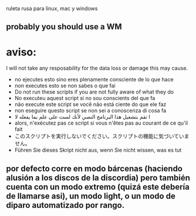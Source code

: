 ruleta rusa para linux, mac y windows

## probably you should use a WM
# aviso:

I will not take any resposability for the data loss or damage this may cause.

* no ejecutes esto sino eres plenamente consciente de lo que hace
* non executes esto se non sabes o que fai
* Do not run these scripts if you are not fully aware of what they do
* No executeu aquest script si no sou conscients del que fa
* não execute este script se você não está ciente do que ele faz
* non eseguire questo script se non sei a conoscenza di cosa fa
* ا تقم بتشغيل هذا البرنامج النصي لأنك لست على علم بما يفعله لا
* alors, n'exécutez pas ce script si vous n'êtes pas au courant de ce qu'il fait
* このスクリプトを実行しないでください。スクリプトの機能に気づいていません。
* Führen Sie dieses Skript nicht aus, wenn Sie nicht wissen, was es tut

## por defecto corre en modo bárcenas (haciendo alusión a los discos de la discordia) pero también cuenta con un modo extremo (quizá este debería de llamarse asi), un modo light, o un modo de diparo automatizado por rango. 
